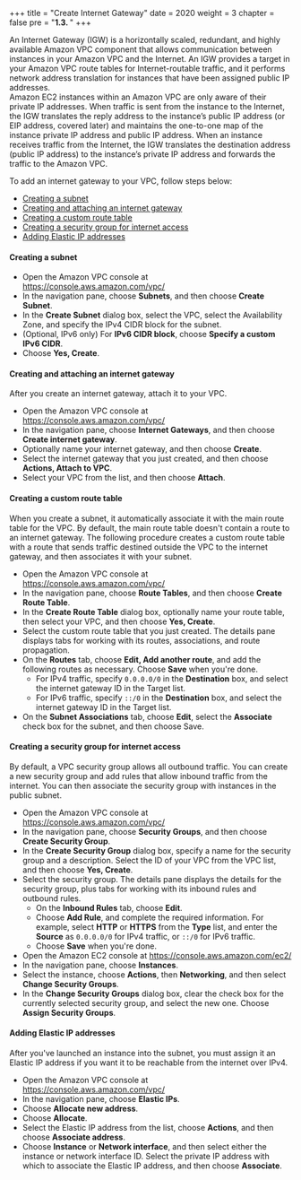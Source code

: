 +++
title = "Create Internet Gateway"
date = 2020
weight = 3
chapter = false
pre = "<b>1.3. </b>"
+++

An Internet Gateway (IGW) is a horizontally scaled, redundant, and highly available Amazon VPC component that allows communication between instances in your Amazon VPC and the Internet. An IGW provides a target in your Amazon VPC route tables for Internet-routable traffic, and it performs network address translation for instances that have been assigned public IP addresses.  
Amazon EC2 instances within an Amazon VPC are only aware of their private IP addresses. When traffic is sent from the instance to the Internet, the IGW translates the reply address to the instance’s public IP address (or EIP address, covered later) and maintains the one-to-one map of the instance private IP address and public IP address. When an instance receives traffic from the Internet, the IGW translates the destination address (public IP address) to the instance’s private IP address and forwards the traffic to the Amazon VPC.

To add an internet gateway to your VPC, follow steps below:
- [Creating a subnet](#creating-a-subnet)
- [Creating and attaching an internet gateway](#creating-and-attaching-an-internet-gateway)
- [Creating a custom route table](#creating-a-custom-route-table)
- [Creating a security group for internet access](#creating-a-security-group-for-internet-access)
- [Adding Elastic IP addresses](#adding-elastic-ip-addresses)


#### Creating a subnet

* Open the Amazon VPC console at https://console.aws.amazon.com/vpc/
* In the navigation pane, choose **Subnets**, and then choose **Create Subnet**.
* In the **Create Subnet** dialog box, select the VPC, select the Availability Zone, and specify the IPv4 CIDR block for the subnet.
* (Optional, IPv6 only) For **IPv6 CIDR block**, choose **Specify a custom IPv6 CIDR**.
* Choose **Yes, Create**.

#### Creating and attaching an internet gateway

After you create an internet gateway, attach it to your VPC.

* Open the Amazon VPC console at https://console.aws.amazon.com/vpc/
* In the navigation pane, choose **Internet Gateways**, and then choose **Create internet gateway**.
* Optionally name your internet gateway, and then choose **Create**.
* Select the internet gateway that you just created, and then choose **Actions, Attach to VPC**.
* Select your VPC from the list, and then choose **Attach**.

#### Creating a custom route table

When you create a subnet, it automatically associate it with the main route table for the VPC. By default, the main route table doesn't contain a route to an internet gateway. The following procedure creates a custom route table with a route that sends traffic destined outside the VPC to the internet gateway, and then associates it with your subnet.

* Open the Amazon VPC console at https://console.aws.amazon.com/vpc/
* In the navigation pane, choose **Route Tables**, and then choose **Create Route Table**.
* In the **Create Route Table** dialog box, optionally name your route table, then select your VPC, and then choose **Yes, Create**.
* Select the custom route table that you just created. The details pane displays tabs for working with its routes, associations, and route propagation.
* On the **Routes** tab, choose **Edit, Add another route**, and add the following routes as necessary. Choose **Save** when you're done.
    * For IPv4 traffic, specify `0.0.0.0/0` in the **Destination** box, and select the internet gateway ID in the Target list.
    * For IPv6 traffic, specify `::/0` in the **Destination** box, and select the internet gateway ID in the Target list.
* On the **Subnet Associations** tab, choose **Edit**, select the **Associate** check box for the subnet, and then choose Save.

#### Creating a security group for internet access

By default, a VPC security group allows all outbound traffic. You can create a new security group and add rules that allow inbound traffic from the internet. You can then associate the security group with instances in the public subnet.

* Open the Amazon VPC console at https://console.aws.amazon.com/vpc/
* In the navigation pane, choose **Security Groups**, and then choose **Create Security Group**.
* In the **Create Security Group** dialog box, specify a name for the security group and a description. Select the ID of your VPC from the VPC list, and then choose **Yes, Create**.
* Select the security group. The details pane displays the details for the security group, plus tabs for working with its inbound rules and outbound rules.
  * On the **Inbound Rules** tab, choose **Edit**.
  * Choose **Add Rule**, and complete the required information. For example, select **HTTP** or **HTTPS** from the **Type** list, and enter the **Source** as `0.0.0.0/0` for IPv4 traffic, or `::/0` for IPv6 traffic.
  * Choose **Save** when you're done.
* Open the Amazon EC2 console at https://console.aws.amazon.com/ec2/
* In the navigation pane, choose **Instances**.
* Select the instance, choose **Actions**, then **Networking**, and then select **Change Security Groups**.
* In the **Change Security Groups** dialog box, clear the check box for the currently selected security group, and select the new one. Choose **Assign Security Groups**.

#### Adding Elastic IP addresses

After you've launched an instance into the subnet, you must assign it an Elastic IP address if you want it to be reachable from the internet over IPv4.

* Open the Amazon VPC console at https://console.aws.amazon.com/vpc/
* In the navigation pane, choose **Elastic IPs**.
* Choose **Allocate new address**.
* Choose **Allocate**.
* Select the Elastic IP address from the list, choose **Actions**, and then choose **Associate address**.
* Choose **Instance** or **Network interface**, and then select either the instance or network interface ID. Select the private IP address with which to associate the Elastic IP address, and then choose **Associate**.
